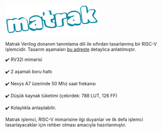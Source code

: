 <p><img src="matrak.png" height="100"/></p>

Matrak Verilog donanım tanımlama dili ile sıfırdan tasarlanmış bir RISC-V işlemcidir. Tasarım aşamaları [bu adreste](https://necaticakaci.github.io/) detaylıca anlatılmıştır.

:heavy_check_mark: RV32I mimarisi

:heavy_check_mark: 2 aşamalı boru hattı

:heavy_check_mark: Nexys A7 üzerinde 50 Mhz saat frekansı

:heavy_check_mark: Düşük kaynak tüketimi (çekirdek: 788 LUT, 126 FF)

:heavy_check_mark: Kolaylıkla anlaşılabilir.

Matrak işlemci, RISC-V mimarisine ilgi duyanlar ve ilk defa işlemci tasarlayacaklar için rehber olması amacıyla hazırlanmıştır.
